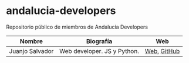 # andalucia-developers
Repositorio público de miembros de Andalucía Developers

| Nombre | Biografía | Web      |
|--------|-----------|----------|
| Juanjo Salvador | Web developer. JS y Python. | [Web](http://juanjosalvador.me), [GitHub](https://github.com/JuanjoSalvador) | David Rodríguez | Backend PHP / Drupal | [Web](https://davidjguru.github.io/), [GitHub](https://github.com/davidjguru)
